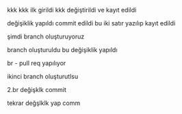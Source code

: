 kkk
kkk ilk girildi
kkk değiştirildi ve kayıt edildi


değişiklik yapıldı commit edildi
bu iki satır yazılıp kayıt edildi

şimdi branch oluşturuyoruz

branch oluşturuldu bu değişiklik yapıldı

br - pull req yapılıyor

ikinci branch oluşturutlsu

2.br   değişklk  commit

tekrar değşlklk yap comm




